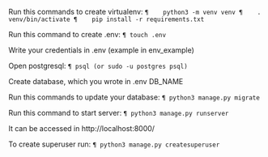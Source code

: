 Run this commands to create virtualenv:
    ```
¶    python3 -m venv venv
¶    . venv/bin/activate
¶    pip install -r requirements.txt
    ```

Run this command to create .env:
    ```¶
    touch .env
    ```

Write your credentials in .env (example in env_example)

Open postgresql:
    ```¶
    psql (or sudo -u postgres psql)
    ```

Create database, which you wrote in .env DB_NAME

Run this commands to update your database:
    ```¶
    python3 manage.py migrate
    ```

Run this command to start server:
    ```¶
    python3 manage.py runserver
    ```

It can be accessed in http://localhost:8000/

To create superuser run:
    ```¶
    python3 manage.py createsuperuser
    ```

